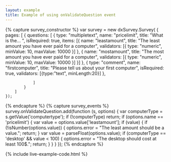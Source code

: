```yaml
---
layout: example
title: Example of using onValidateQuestion event
---
```

{% capture survey_constructor %}
var survey = new dxSurvey.Survey(
    {
        pages: [
            {
                questions: [
                    { type: "multipletext", name: "pricelimit", title: "What is the... ", isRequired: true,
                    items: [{ name: "leastamount", title: "The least amount you have ever paid for a computer",
                        validators: [{ type: "numeric", minValue: 10, maxValue: 10000 }]
                    },
                        {  name: "mostamount", title: "The most amount you have ever paid for a computer",
                        validators: [{ type: "numeric", minValue: 10, maxValue: 10000 }]
                        }]
                    },
                    {
                        type: "comment", name: "firstcomputer", title: "Please tell us about your first computer", isRequired: true,
                        validators: [{type:"text", minLength:20}]
                    },

                ]
            }
        ]
    });
{% endcapture %}
{% capture survey_events %}
survey.onValidateQuestion.add(function (s, options) {
    var computerType = s.getValue('computertype');
    if (!computerType) return;
    if (options.name == 'pricelimit') {
        var value = options.value['leastamount'];
        if (value) {
            if (!isNumber(options.value)) {
                options.error = "The least amount should be a value.";
                return;
            }
            var value = parseFloat(options.value);
            if (computerType == 'desktop' && value < 100) {
                options.error = "The desktop should cost at least 100$.";
                return;
            }
        }
    }
});
{% endcapture %}

{% include live-example-code.html %}